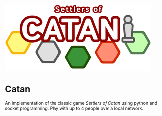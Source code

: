 
![](assets//title_screen//title.png)
# Catan

An implementation of the classic game $\textit{Settlers of Catan}$ using python and socket programming. 
Play with up to 4 people over a local network.
